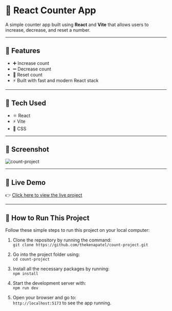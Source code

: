 # 🧮 React Counter App

A simple counter app built using **React** and **Vite** that allows users to increase, decrease, and reset a number.

---

## 🔧 Features

- ➕ Increase count
- ➖ Decrease count
- 🔄 Reset count
- ⚡ Built with fast and modern React stack

---

## 🚀 Tech Used

- ⚛️ React
- ⚡ Vite
- 🎨 CSS

---

## 📸 Screenshot

![count-project](https://github.com/user-attachments/assets/bf61249e-f66e-49c6-81b6-97c9386e873b)

---

## 🔗 Live Demo

👉 [Click here to view the live project](https://count-projectapp.netlify.app)

---

## 📁 How to Run This Project

Follow these simple steps to run this project on your local computer:

1. Clone the repository by running the command:  
   `git clone https://github.com/thekenapatel/count-project.git`

2. Go into the project folder using:  
   `cd count-project`

3. Install all the necessary packages by running:  
   `npm install`

4. Start the development server with:  
   `npm run dev`

5. Open your browser and go to:  
   `http://localhost:5173` to see the app running.


